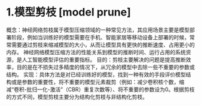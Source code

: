 # 1.模型剪枝 [model prune]
概念：神经网络剪枝属于模型压缩领域的一种常见方法，其应用场景主要是模型部署阶段，例如当训练好的模型需要在手机、智能家居等移动设备上部署的时候，常常需要通过剪枝来缩减模型的大小，从而让模型具有更快的推断速度、占用更小的内存。
神经网络模型压缩方法的性能关系到模型的推断时间、运行占用的系统资源，是人工智能模型评估的重要指标。
目的：剪枝主要解决的问题是提高推断效率，目的是在不损失过多精度的情况下，从冗余的模型中去除一些不重要的参数或结构。
实现：具体方法是对已经训练好的模型，找到一种有效的手段评价模型结构或是参数的重要性，将不重要的模型元素裁剪（例如：减少卷积核个数，缩减“卷积-批归一化-激活”（CBR）重复次数等）、将不重要的参数设为0。根据剪枝的方式不同，模型剪枝主要分为结构化剪枝与非结构化剪枝。

